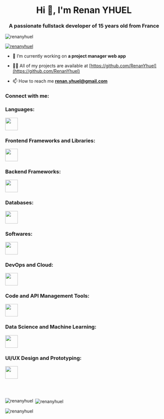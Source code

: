 <h1 align="center">Hi 👋, I'm Renan YHUEL</h1>
<h3 align="center">A passionate fullstack developer of 15 years old from France</h3>

<p align="left"> <img src="https://komarev.com/ghpvc/?username=renanyhuel&label=Profile%20views&color=0e75b6&style=flat" alt="renanyhuel" /> </p>

<p align="left"> <a href="https://github.com/ryo-ma/github-profile-trophy"><img src="https://github-profile-trophy.vercel.app/?username=renanyhuel" alt="renanyhuel" /></a> </p>

- 🔭 I’m currently working on **a project manager web app**

- 👨‍💻 All of my projects are available at [https://github.com/RenanYhuel](https://github.com/RenanYhuel)

- 📫 How to reach me **renan.yhuel@gmail.com**

<h3 align="left">Connect with me:</h3>
<p align="left">
</p>

<h3 align="left">Languages:</h3>
<p align="left">
  <a href="#" target="_blank" rel="noreferrer">
    <img src="https://skillicons.dev/icons?i=html,css,js,py,ts,bash,cpp,php" width="40" height="40"/>
  </a>
</p>

<h3 align="left">Frontend Frameworks and Libraries:</h3>
<p align="left">
  <a href="#" target="_blank" rel="noreferrer">
    <img src="https://skillicons.dev/icons?i=react,nextjs,vue,nuxtjs,tailwind,babel,electron,fastapi,nodejs" width="40" height="40"/>
  </a>
</p>

<h3 align="left">Backend Frameworks:</h3>
<p align="left">
  <a href="#" target="_blank" rel="noreferrer">
    <img src="https://skillicons.dev/icons?i=express,django,flask,nestjs,discordjs" width="40" height="40"/>
  </a>
</p>

<h3 align="left">Databases:</h3>
<p align="left">
  <a href="#" target="_blank" rel="noreferrer">
    <img src="https://skillicons.dev/icons?i=mongodb,mysql,sqlite,postgres" width="40" height="40"/>
  </a>
</p>

<h3 align="left">Softwares:</h3>
<p align="left">
  <a href="#" target="_blank" rel="noreferrer">
    <img src="https://skillicons.dev/icons?i=anaconda,arduino,codepen,discord,github,gmail" width="40" height="40"/>
  </a>
</p>

<h3 align="left">DevOps and Cloud:</h3>
<p align="left">
  <a href="#" target="_blank" rel="noreferrer">
    <img src="https://skillicons.dev/icons?i=docker,aws,gcp,cloudflare" width="40" height="40"/>
  </a>
</p>

<h3 align="left">Code and API Management Tools:</h3>
<p align="left">
  <a href="#" target="_blank" rel="noreferrer">
    <img src="https://skillicons.dev/icons?i=git,postman" width="40" height="40"/>
  </a>
</p>

<h3 align="left">Data Science and Machine Learning:</h3>
<p align="left">
  <a href="#" target="_blank" rel="noreferrer">
    <img src="https://skillicons.dev/icons?i=tensorflow,opencv,pytorch" width="40" height="40"/>
  </a>
</p>

<h3 align="left">UI/UX Design and Prototyping:</h3>
<p align="left">
  <a href="#" target="_blank" rel="noreferrer">
    <img src="https://skillicons.dev/icons?i=figma,blender" width="40" height="40"/>
  </a>
</p>

<br><br>

<p><img align="left" src="https://github-readme-stats.vercel.app/api/top-langs?username=renanyhuel&show_icons=true&locale=en&layout=compact" alt="renanyhuel" /></p>

<p>&nbsp;<img align="center" src="https://github-readme-stats.vercel.app/api?username=renanyhuel&show_icons=true&locale=en" alt="renanyhuel" /></p>

<p><img align="center" src="https://github-readme-streak-stats.herokuapp.com/?user=RenanYhuel" alt="renanyhuel" /></p>

